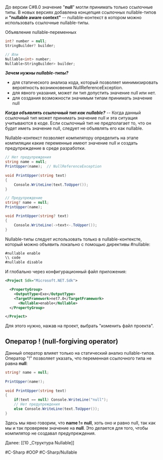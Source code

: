 До версии C#8.0 значение "**null**" могли принимать только ссылочные типы. В новых версиях добавлена концепция ссылочных nullable-типов и **"nullable aware context"** -- nullable-контекст в котором можно использовать ссылочные nullable-типы.

Объявление nullable-переменных
```cs
int? number = null;
StringBuilder? builder;

// Или
Nullable<int> number;
Nullable<StringBuilder> builder;
```

***Зачем нужны nullable-типы?***
* для статического анализа кода, который позволяет минимизировать вероятность возникновения NullReferenceException.
* для явного указания, может ли тип допустить значение null или нет.
* для создания возможности значимым типам принимать значение null

***Когда объявлять ссылочный тип как nullable?*** -- Когда данный ссылочный тип может принимать значение null и эта ситуация учитываются в коде. Если ссылочный тип не предполагает то, что он будет иметь значение null, следует не объявлять его как nullable.

Nullable-контекст позволяет компилятору определить на этапе компиляции какие переменные имеют значение null и создать предупреждение в среде разработки.
```cs
// Нет предупреждения
string name = null;
PrintUpper(name);  // NullReferenceException
 
void PrintUpper(string text)
{
    Console.WriteLine(text.ToUpper());
}
```

```cs
// Предупреждение
string? name = null;
PrintUpper(name);

void PrintUpper(string? text)
{
    Console.WriteLine(->text<-.ToUpper());
}
```

Nullable-типы следует использовать только в nullable-контексте, который можно объявить локально с помощью директивы \#nullable:
```cs
#nullable enable
\\ code
#nullable disable
```
И глобально через конфигурационный файл приложения:
```xml
<Project Sdk="Microsoft.NET.Sdk">

  <PropertyGroup>
    <OutputType>Exe</OutputType>
    <TargetFramework>net7.0</TargetFramework>
	  <Nullable>enable</Nullable>
  </PropertyGroup>

</Project>
```
Для этого нужно, нажав на проект, выбрать "изменить файл проекта".

## Оператор ! (null-forgiving operator)
Данный оператор влияет только на статический анализ nullable-типов. Оператор "!" позволяет указать, что переменная ссылочного типа не равна **null**:
```cs
string? name = null;
 
PrintUpper(name!);
 
void PrintUpper(string text)
{
    if(text == null) Console.WriteLine("null");
    // Нет предупреждения
    else Console.WriteLine(text.ToUpper());
}
```
Здесь мы явно говорим, что **name != null**, хоть оно и равно null, так как мы и так проверяем значение на **null**. Это делается для того, чтобы компилятор не создавал предупреждения.

Далее: [[10 _Структура Nullable]]

#C-Sharp #OOP #C-Sharp/Nullable